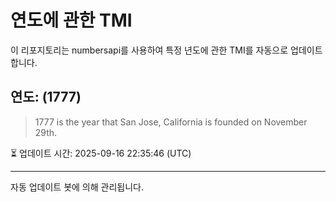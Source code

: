 
# 연도에 관한 TMI

이 리포지토리는 numbersapi를 사용하여 특정 년도에 관한 TMI를 자동으로 업데이트합니다.

## 연도: (1777)
> 1777 is the year that San Jose, California is founded on November 29th.

⏳ 업데이트 시간: 2025-09-16 22:35:46 (UTC)

---
자동 업데이트 봇에 의해 관리됩니다.
